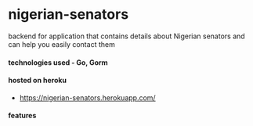 # nigerian-senators
backend for application that contains details about Nigerian senators and can help you easily contact them

#### technologies used - Go, Gorm

#### hosted on heroku
- https://nigerian-senators.herokuapp.com/

#### features
